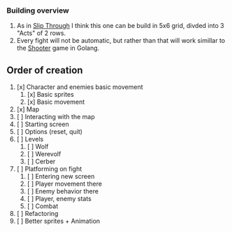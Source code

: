 ### Building overview

1. As in [Slip Through](https://github.com/TytusKolpak/SlipThroughGame) I think this one can be build in 5x6 grid, divded into 3 "Acts" of 2 rows.
2. Every fight will not be automatic, but rather than that will work simillar to the [Shooter](https://github.com/TytusKolpak/Shooter) game in Golang.

## Order of creation
1. [x] Character and enemies basic movement 
   1. [x] Basic sprites
   2. [x] Basic movement
2. [x] Map
3. [ ] Interacting with the map
4. [ ] Starting screen
5. [ ] Options (reset, quit)
6. [ ] Levels
   1. [ ] Wolf
   2. [ ] Werevolf
   3. [ ] Cerber
7. [ ] Platforming on fight
   1. [ ] Entering new screen
   2. [ ] Player movement there
   3. [ ] Enemy behavior there
   4. [ ] Player, enemy stats
   5. [ ] Combat
8. [ ] Refactoring
9. [ ] Better sprites + Animation